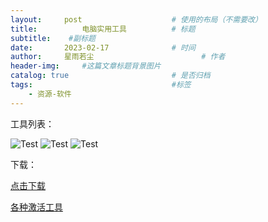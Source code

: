 ```yaml
---
layout:     post   				    # 使用的布局（不需要改）
title:       	电脑实用工具			# 标题 
subtitle:    #副标题
date:       2023-02-17 				# 时间
author:     星雨若尘 						# 作者
header-img:  	#这篇文章标题背景图片
catalog: true 						# 是否归档
tags:								#标签
    - 资源-软件
---
```

工具列表：

 ![Test](https://previewengine.zohopublic.com.cn/image/WD/6a2gt85e1cc1e9b3945cead322168c2bec1a9?width=2046&height=1536)  ![Test](https://previewengine.zohopublic.com.cn/image/WD/6a2gt22434eb29576441e935133672ec02c96?width=2046&height=1536)  ![Test](https://previewengine.zohopublic.com.cn/image/WD/6a2gtf9b373f18ad74c279ca654538a6d482c?width=2046&height=1536) 

下载：

 [点击下载](https://pan.huang1111.cn/s/MgOLFx) 

 [各种激活工具](https://pan.huang1111.cn/s/OexwHL) 

